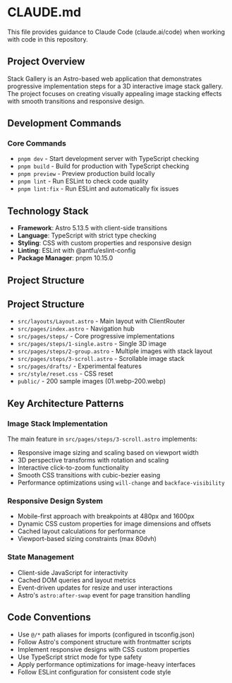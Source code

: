 # CLAUDE.md

This file provides guidance to Claude Code (claude.ai/code) when working with code in this repository.

## Project Overview

Stack Gallery is an Astro-based web application that demonstrates progressive implementation steps for a 3D interactive image stack gallery. The project focuses on creating visually appealing image stacking effects with smooth transitions and responsive design.

## Development Commands

### Core Commands
- `pnpm dev` - Start development server with TypeScript checking
- `pnpm build` - Build for production with TypeScript checking
- `pnpm preview` - Preview production build locally
- `pnpm lint` - Run ESLint to check code quality
- `pnpm lint:fix` - Run ESLint and automatically fix issues

## Technology Stack

- **Framework**: Astro 5.13.5 with client-side transitions
- **Language**: TypeScript with strict type checking
- **Styling**: CSS with custom properties and responsive design
- **Linting**: ESLint with @antfu/eslint-config
- **Package Manager**: pnpm 10.15.0

## Project Structure

## Project Structure

- `src/layouts/Layout.astro` - Main layout with ClientRouter
- `src/pages/index.astro` - Navigation hub
- `src/pages/steps/` - Core progressive implementations
- `src/pages/steps/1-single.astro` - Single 3D image
- `src/pages/steps/2-group.astro` - Multiple images with stack layout
- `src/pages/steps/3-scroll.astro` - Scrollable image stack
- `src/pages/drafts/` - Experimental features
- `src/style/reset.css` - CSS reset
- `public/` - 200 sample images (01.webp-200.webp)

## Key Architecture Patterns

### Image Stack Implementation
The main feature in `src/pages/steps/3-scroll.astro` implements:
- Responsive image sizing and scaling based on viewport width
- 3D perspective transforms with rotation and scaling
- Interactive click-to-zoom functionality
- Smooth CSS transitions with cubic-bezier easing
- Performance optimizations using `will-change` and `backface-visibility`

### Responsive Design System
- Mobile-first approach with breakpoints at 480px and 1600px
- Dynamic CSS custom properties for image dimensions and offsets
- Cached layout calculations for performance
- Viewport-based sizing constraints (max 80dvh)

### State Management
- Client-side JavaScript for interactivity
- Cached DOM queries and layout metrics
- Event-driven updates for resize and user interactions
- Astro's `astro:after-swap` event for page transition handling

## Code Conventions

- Use `@/*` path aliases for imports (configured in tsconfig.json)
- Follow Astro's component structure with frontmatter scripts
- Implement responsive designs with CSS custom properties
- Use TypeScript strict mode for type safety
- Apply performance optimizations for image-heavy interfaces
- Follow ESLint configuration for consistent code style
